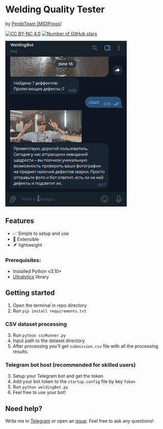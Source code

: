 # Welding Quality Tester
by [PerdoTeam [MIDIFrogs]](https://github.com/MIDIFrogs)

[![CC BY-NC 4.0](https://img.shields.io/badge/License-CC%20BY--NC%204.0-lightgrey.svg)](LICENSE.md)
[![Number of GitHub stars](https://img.shields.io/github/stars/MIDIFrogs/WeldingQualityTester?logo=github)](https://github.com/MIDIFrogs/WeldingQualityTester/stargazers)

![Demo GIF](Resources/demo.gif)

## Features
- ✅ Simple to setup and use
- 🧩 Extensible
- 🪶 lightweight

### Prerequisites:
- Installed Python v3.10+
- [Ultralytics](https://github.com/ultralytics/ultralytics) library

## Getting started
1. Open the terminal in repo directory
2. Run `pip install requirements.txt`

### CSV dataset processing
3. Run `python csvRunner.py`
4. Input path to the dataset directory
5. After processing you'll get `submission.csv` file with all the processing results.

### Telegram bot host (recommended for skilled users)
3. Setup your Telegram bot and get the token
4. Add your bot token to the `startup.config` file by key `Token`
5. Run `python weldingBot.py`
6. Feel free to use your bot!

## Need help?
Write me in [Telegram](https://t.me/ioexcept10n) or open an [issue](https://github.com/MIDIFrogs/WeldingQualityTester/issues/new/choose). Feel free to ask any questions!
